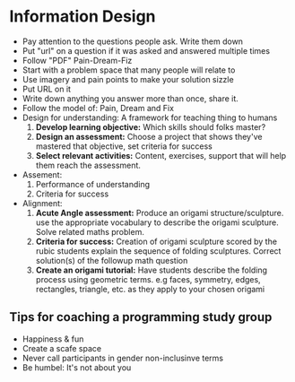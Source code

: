 # Information Design

- Pay attention to the questions people ask. Write them down
- Put "url" on a question if it was asked and answered multiple times
- Follow "PDF" Pain-Dream-Fiz
- Start with a problem space that many people will relate to
- Use imagery and pain points to make your solution sizzle
- Put URL on it
- Write down anything you answer more than once, share it.
- Follow the model of: Pain, Dream and Fix
- Design for understanding: A framework for teaching thing to humans
    1. **Develop learning objective:** Which skills should folks master?
    2. **Design an assessment:** Choose a project that shows they've mastered that objective, set criteria for success
    3. **Select relevant activities:** Content, exercises, support that will help them reach the assessment.
- Assement:
    1. Performance of understanding
    2. Criteria for success
- Alignment:
    1. **Acute Angle assessment:** Produce an origami structure/sculpture. use the appropriate vocabulary to describe the origami sculpture. Solve related maths problem.
    2. **Criteria for success:** Creation of origami sculpture scored by the rubic students explain the sequence of folding sculptures. Correct solution(s) of the followup math question
    3. **Create an origami tutorial:** Have students describe the folding process using geometric terms. e.g faces, symmetry, edges, rectangles, triangle, etc. as they apply to your chosen origami

## Tips for coaching a programming study group
- Happiness & fun
- Create a scafe space
- Never call participants in gender non-inclusinve terms
- Be humbel: It's not about you